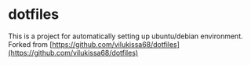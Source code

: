 # dotfiles

This is a project for automatically setting up ubuntu/debian environment. Forked from [https://github.com/vilukissa68/dotfiles](https://github.com/vilukissa68/dotfiles)
